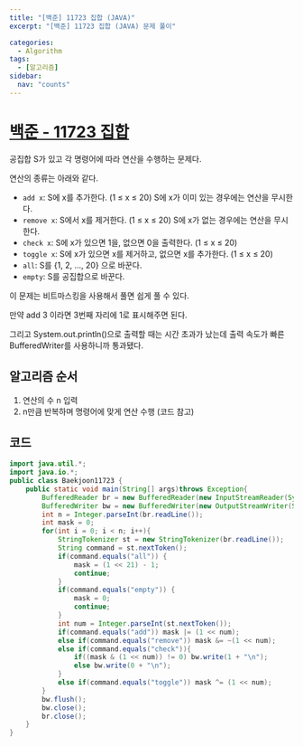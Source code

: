 ```yaml
---
title: "[백준] 11723 집합 (JAVA)"
excerpt: "[백준] 11723 집합 (JAVA) 문제 풀이"

categories:
  - Algorithm
tags:
  - [알고리즘]
sidebar:
  nav: "counts"
---
```


# [백준 - 11723 집합](https://www.acmicpc.net/problem/11723)

공집합 S가 있고 각 명령어에 따라 연산을 수행하는 문제다.

연산의 종류는 아래와 같다.

- `add x`: S에 x를 추가한다. (1 ≤ x ≤ 20) S에 x가 이미 있는 경우에는 연산을 무시한다.
- `remove x`: S에서 x를 제거한다. (1 ≤ x ≤ 20) S에 x가 없는 경우에는 연산을 무시한다.
- `check x`: S에 x가 있으면 1을, 없으면 0을 출력한다. (1 ≤ x ≤ 20)
- `toggle x`: S에 x가 있으면 x를 제거하고, 없으면 x를 추가한다. (1 ≤ x ≤ 20)
- `all`: S를 {1, 2, ..., 20} 으로 바꾼다.
- `empty`: S를 공집합으로 바꾼다.

이 문제는 비트마스킹을 사용해서 풀면 쉽게 풀 수 있다.

만약 add 3 이라면 3번째 자리에 1로 표시해주면 된다.

그리고 System.out.println()으로 출력할 때는 시간 초과가 났는데 출력 속도가 빠른 BufferedWriter를 사용하니까 통과됐다.

## 알고리즘 순서

1. 연산의 수 n 입력
2. n만큼 반복하며 명령어에 맞게 연산 수행 (코드 참고)

## 코드

```java
import java.util.*;
import java.io.*;
public class Baekjoon11723 {
    public static void main(String[] args)throws Exception{
        BufferedReader br = new BufferedReader(new InputStreamReader(System.in));
        BufferedWriter bw = new BufferedWriter(new OutputStreamWriter(System.out));
        int n = Integer.parseInt(br.readLine());
        int mask = 0;
        for(int i = 0; i < n; i++){
            StringTokenizer st = new StringTokenizer(br.readLine());
            String command = st.nextToken();
            if(command.equals("all")) {
                mask = (1 << 21) - 1;
                continue;
            }
            if(command.equals("empty")) {
                mask = 0;
                continue;
            }
            int num = Integer.parseInt(st.nextToken());
            if(command.equals("add")) mask |= (1 << num);
            else if(command.equals("remove")) mask &= ~(1 << num);
            else if(command.equals("check")){
                if((mask & (1 << num)) != 0) bw.write(1 + "\n");
                else bw.write(0 + "\n");
            }
            else if(command.equals("toggle")) mask ^= (1 << num);
        }
        bw.flush();
        bw.close();
        br.close();
    }
}
```
